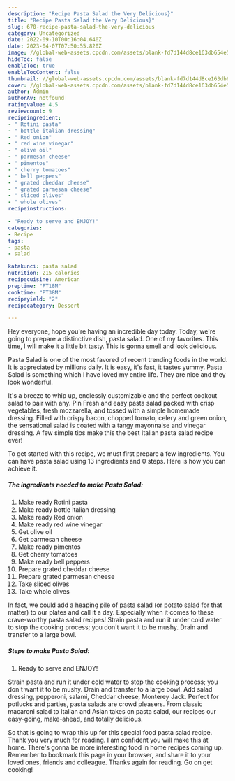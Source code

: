 ```yaml
---
description: "Recipe Pasta Salad the Very Delicious}"
title: "Recipe Pasta Salad the Very Delicious}"
slug: 670-recipe-pasta-salad-the-very-delicious
category: Uncategorized
date: 2022-09-10T00:16:04.640Z
date: 2023-04-07T07:50:55.820Z
image: //global-web-assets.cpcdn.com/assets/blank-fd7d144d8ce163db654e5a02c40b08a2775adb7897d16e4062681dc7e1b2800f.png
hideToc: false
enableToc: true
enableTocContent: false
thumbnail: //global-web-assets.cpcdn.com/assets/blank-fd7d144d8ce163db654e5a02c40b08a2775adb7897d16e4062681dc7e1b2800f.png
cover: //global-web-assets.cpcdn.com/assets/blank-fd7d144d8ce163db654e5a02c40b08a2775adb7897d16e4062681dc7e1b2800f.png
author: Admin
authorAv: notfound
ratingvalue: 4.5
reviewcount: 9
recipeingredient:
- " Rotini pasta"
- " bottle italian dressing"
- " Red onion"
- " red wine vinegar"
- " olive oil"
- " parmesan cheese"
- " pimentos"
- " cherry tomatoes"
- " bell peppers"
- " grated cheddar cheese"
- " grated parmesan cheese"
- " sliced olives"
- " whole olives"
recipeinstructions:

- "Ready to serve and ENJOY!"
categories:
- Recipe
tags:
- pasta
- salad

katakunci: pasta salad 
nutrition: 215 calories
recipecuisine: American
preptime: "PT18M"
cooktime: "PT38M"
recipeyield: "2"
recipecategory: Dessert

---
```



Hey everyone, hope you're having an incredible day today. Today, we're going to prepare a distinctive dish, pasta salad. One of my favorites. This time, I will make it a little bit tasty. This is gonna smell and look delicious.

Pasta Salad is one of the most favored of recent trending foods in the world. It is appreciated by millions daily. It is easy, it's fast, it tastes yummy. Pasta Salad is something which I have loved my entire life. They are nice and they look wonderful.

It&#39;s a breeze to whip up, endlessly customizable and the perfect cookout salad to pair with any. Pin Fresh and easy pasta salad packed with crisp vegetables, fresh mozzarella, and tossed with a simple homemade dressing. Filled with crispy bacon, chopped tomato, celery and green onion, the sensational salad is coated with a tangy mayonnaise and vinegar dressing. A few simple tips make this the best Italian pasta salad recipe ever!


To get started with this recipe, we must first prepare a few ingredients. You can have pasta salad using 13 ingredients and 0 steps. Here is how you can achieve it.

<!--inarticleads1-->

##### The ingredients needed to make Pasta Salad:

1. Make ready  Rotini pasta
1. Make ready  bottle italian dressing
1. Make ready  Red onion
1. Make ready  red wine vinegar
1. Get  olive oil
1. Get  parmesan cheese
1. Make ready  pimentos
1. Get  cherry tomatoes
1. Make ready  bell peppers
1. Prepare  grated cheddar cheese
1. Prepare  grated parmesan cheese
1. Take  sliced olives
1. Take  whole olives


In fact, we could add a heaping pile of pasta salad (or potato salad for that matter) to our plates and call it a day. Especially when it comes to these crave-worthy pasta salad recipes! Strain pasta and run it under cold water to stop the cooking process; you don&#39;t want it to be mushy. Drain and transfer to a large bowl. 

<!--inarticleads2-->

##### Steps to make Pasta Salad:


1. Ready to serve and ENJOY!

Strain pasta and run it under cold water to stop the cooking process; you don&#39;t want it to be mushy. Drain and transfer to a large bowl. Add salad dressing, pepperoni, salami, Cheddar cheese, Monterey Jack. Perfect for potlucks and parties, pasta salads are crowd pleasers. From classic macaroni salad to Italian and Asian takes on pasta salad, our recipes our easy-going, make-ahead, and totally delicious. 

So that is going to wrap this up for this special food pasta salad recipe. Thank you very much for reading. I am confident you will make this at home. There's gonna be more interesting food in home recipes coming up. Remember to bookmark this page in your browser, and share it to your loved ones, friends and colleague. Thanks again for reading. Go on get cooking!
